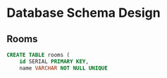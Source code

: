 # Database Schema Design

## Rooms

```sql
CREATE TABLE rooms (
    id SERIAL PRIMARY KEY,
    name VARCHAR NOT NULL UNIQUE
```